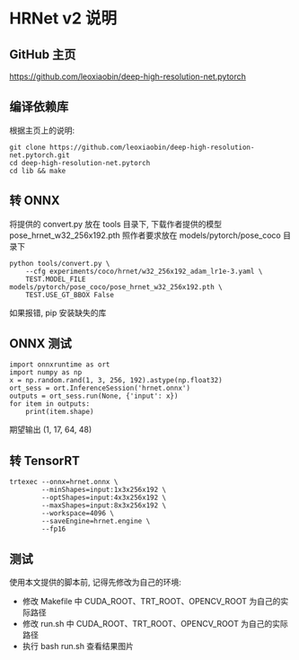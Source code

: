 # HRNet v2 说明
## GitHub 主页
https://github.com/leoxiaobin/deep-high-resolution-net.pytorch

## 编译依赖库
根据主页上的说明:
```
git clone https://github.com/leoxiaobin/deep-high-resolution-net.pytorch.git
cd deep-high-resolution-net.pytorch
cd lib && make
```

## 转 ONNX
将提供的 convert.py 放在 tools 目录下, 下载作者提供的模型 pose_hrnet_w32_256x192.pth 照作者要求放在 models/pytorch/pose_coco 目录下
```
python tools/convert.py \
    --cfg experiments/coco/hrnet/w32_256x192_adam_lr1e-3.yaml \
    TEST.MODEL_FILE models/pytorch/pose_coco/pose_hrnet_w32_256x192.pth \
    TEST.USE_GT_BBOX False
```
如果报错, pip 安装缺失的库

## ONNX 测试
```
import onnxruntime as ort
import numpy as np
x = np.random.rand(1, 3, 256, 192).astype(np.float32)
ort_sess = ort.InferenceSession('hrnet.onnx')
outputs = ort_sess.run(None, {'input': x})
for item in outputs:
    print(item.shape)
```
期望输出 (1, 17, 64, 48)

## 转 TensorRT
```
trtexec --onnx=hrnet.onnx \
        --minShapes=input:1x3x256x192 \
        --optShapes=input:4x3x256x192 \
        --maxShapes=input:8x3x256x192 \
        --workspace=4096 \
        --saveEngine=hrnet.engine \
        --fp16
```

## 测试
使用本文提供的脚本前, 记得先修改为自己的环境:
- 修改 Makefile 中 CUDA_ROOT、TRT_ROOT、OPENCV_ROOT 为自己的实际路径
- 修改 run.sh 中 CUDA_ROOT、TRT_ROOT、OPENCV_ROOT 为自己的实际路径
- 执行 bash run.sh 查看结果图片
